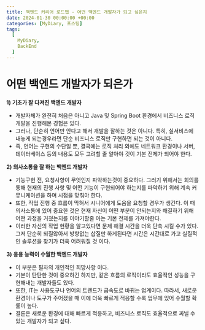 ```yaml
---
title: 백엔드 커리어 로드맵 - 어떤 백엔드 개발자가 되고 싶은지
date: 2024-01-30 00:00:00 +00:00
categories: [MyDiary, 포스팅]
tags:
  [
    MyDiary,
    BackEnd
  ]
---
```


# 어떤 백엔드 개발자가 되은가

**1) 기초가 잘 다져진 백엔드 개발자**
- 개발자체가 완전히 처음은 아니고 Java 및 Spring Boot 환경에서 비즈니스 로직 개발을 진행해본 경험은 있다.
- 그러나, 단순히 언어만 안다고 해서 개발을 잘하는 것은 아니다. 특히, 실서비스에 내놓게 되는경우라면 단순 비즈니스 로직만 구현하면 되는 것이 아니다.
- 즉, 언어는 구현의 수단일 뿐, 결국에는 로직 처리 외에도 네트워크 환경이나 서버, 데이터베이스 등의 내용도 모두 고려할 줄 알아야 것이 기본 전제가 되어야 한다.

**2) 의사소통을 잘 하는 백엔드 개발자**
- 기능구현 전, 요청사항이 무엇인지 파악하는것이 중요하다. 그러기 위해서는 회의를 통해 현재의 진행 사항 및 어떤 기능이 구현되어야 하는지를 파악하기 위해 계속 커뮤니케이션을 하며 시점을 맞춰야 한다.
- 또한, 작업 진행 중 흐름이 막혀서 시니어에게 도움을 요청할 경우가 생긴다. 이 때 의사소통에 있어 중요한 것은 현재 자신이 어떤 부분이 안되는지와 해결하기 위해 어떤 과정을 거쳤는지를 이야기할줄 아는 기본 전제를 가져야한다. 
- 이러한 자신의 작업 현황을 알고있다면 문제 해결 시간을 더욱 단축 시킬 수가 있다. 그저 단순히 되질않아서 방향없는 삽질만 하게된다면 시간은 시간대로 가고 실질적인 솔루션을 찾기가 더욱 어려워질 것 이다.

**3) 응용 능력이 수월한 백엔드 개발자**
- 이 부분은 필자의 개인적인 희망사항 이다.
- 기본이 탄탄한 것이 중요하긴 하지만, 같은 흐름의 로직이라도 효율적인 성능을 구현해내는 개발자들도 있다.  
- 또한, IT는 사용도구나 언어의 트렌드가 급속도로 바뀌는 업계이다. 따라서, 새로운 환경이나 도구가 주어졌을 때 이에 더욱 빠르게 적응할 수록 업무에 있어 수월할 확률이 높다.
- 결론은 새로운 환경에 대해 빠르게 적응하고, 비즈니스 로직도 효율적으로 짜낼 수 있는 개발자가 되고 싶다.
